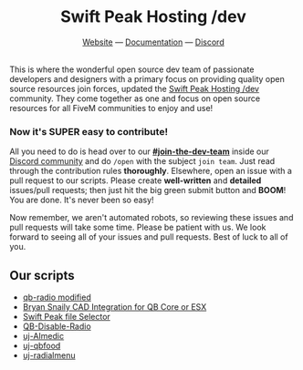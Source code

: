 <h1 align="center">
  Swift Peak Hosting /dev
</h1>
<div align="center">
  <a href="https://swiftdev.swiftpeakhosting.co.uk" target="_blank">Website</a> —
  <a href="https://swift-peak-hosting-dev.gitbook.io/swift-peak-hosting-dev-docs" target="_blank">Documentation</a> —
  <a href="https://discord.com/24kRGtkeHq" target="_blank">Discord</a>
</div>

<br>

This is where the wonderful open source dev team of passionate developers and designers with a primary focus on providing quality open source resources join forces, updated the [Swift Peak Hosting /dev](https://discord.com/24kRGtkeHq) community. They come together as one and focus on open source resources for all FiveM communities to enjoy and use!

### Now it's SUPER easy to contribute!
All you need to do is head over to our **[#join-the-dev-team](https://discord.com/channels/1188124299144466492/1213184008943566958)** inside our [Discord community](https://discord.com/24kRGtkeHq) and do `/open` with the subject `join team`. Just read through the contribution rules **thoroughly**. Elsewhere, open an issue with a pull request to our scripts. Please create **well-written** and **detailed** issues/pull requests; then just hit the big green submit button and **BOOM**! You are done. It's never been so easy!

Now remember, we aren't automated robots, so reviewing these issues and pull requests will take some time. Please be patient with us. We look forward to seeing all of your issues and pull requests. Best of luck to all of you.

## Our scripts
- [qb-radio modified](https://github.com/Swift-peak-hosting-dev/qb-radio)
- [Bryan Snaily CAD Integration for QB Core or ESX](https://github.com/Swift-peak-hosting-dev/Swift-Development-Integrations-v3/tree/main/Bryan-Snaily-CAD-Integration-main)
- [Swift Peak file Selector](https://github.com/Swift-peak-hosting-dev/Swift-Development-Integrations-v3/tree/main/Swift%20Peak%20file%20Selector)
- [QB-Disable-Radio](https://github.com/Swift-peak-hosting-dev/unscalable-YT-SCRIPTS/tree/main/QB-Disable-Radio-main)
- [uj-AImedic](https://github.com/Swift-peak-hosting-dev/unscalable-YT-SCRIPTS/tree/main/uj-aimedic-main)
- [uj-qbfood](https://github.com/Swift-peak-hosting-dev/unscalable-YT-SCRIPTS/tree/main/uj-qbfood-main)
- [uj-radialmenu](https://github.com/Swift-peak-hosting-dev/unscalable-YT-SCRIPTS/tree/main/uj-radialmenu-main)
